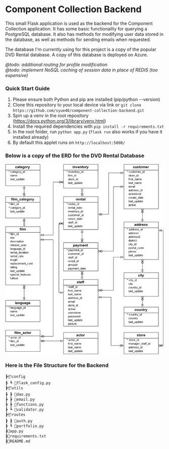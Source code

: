 # Component Collection Backend
This small Flask application is used as the backend for the Component Collection application. It has some basic functionality for querying a PostgreSQL database. It also has methods for modifying user data stored in the database, as well as methods for sending emails when requested.

The database I'm currently using for this project is a copy of the popular DVD Rental database. A copy of this database is deployed on Azure.

*@todo: additional routing for profile modification*\
*@todo: implement NoSQL caching of session data in place of REDIS (too expensive)*

### Quick Start Guide
1. Please ensure both Python and pip are installed (pip/python --version)
2. Clone this repository to your local device via link or ```git clone https://github.com/syue40/component-collection-backend.git```
3. Spin up a venv in the root repository (https://docs.python.org/3/library/venv.html)
4. Install the required dependencies with ```pip install -r requirements.txt```
5. In the root folder, run ```python app.py``` (```flask run``` also works if you have it installed already)
6. By default this applet runs on ```http://localhost:5000/``` 


### Below is a copy of the ERD for the DVD Rental Database
<img src="dvd-erd.png" width="500" height="600"></img>


### Here is the File Structure for the Backend 
```
┣📦config 
┣ ┗ 📜flask_config.py
┣📦utils
┣ ┣ 📜dao.py
┣ ┣ 📜email.py
┣ ┣ 📜functions.py
┣ ┗ 📜validator.py
┣📦routes
┣ ┣ 📜auth.py
┣ ┗ 📜portfolio.py
┣📜app.py
┣📜requirements.txt
┣📜README.md
 ```
